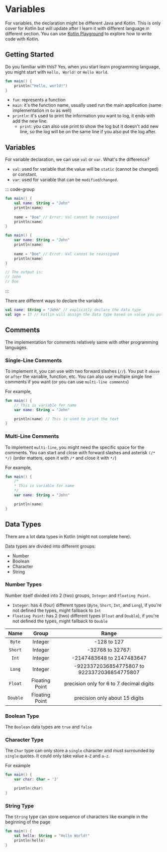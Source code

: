 # Variables

For variables, the declaration might be different Java and Kotlin. This is only cover for Kotlin but will update after I learn it with different language in different section. You can use [Kotlin Playground](https://developer.android.com/training/kotlinplayground) to explore how to write code with Kotlin.

## Getting Started

Do you familiar with this? Yes, when you start learn programming language, you might start with `Hello, World!` or `Hello World`.

```kotlin
fun main() {
    println("Hello, world!")
}
```

- `fun`: represents a function
- `main`: it's the function name, usually used run the main application (same implementation in `Go` as well)
- `println`: it's used to print the information you want to log, it ends with add the new line.
    - `print`: you can also use print to show the log but it doesn't add new line, so the log will be on the same line if you also put the log after.

## Variables

For variable declaration, we can use `val` or `var`. What's the difference?
- `val`: used for variable that the value will be `static` (cannot be changed) or constant.
- `var`: used for variable that can be `modified`/`changed`.

::: code-group
```kotlin [val]
fun main() {
    val name: String = "John"
    println(name)
    
    name = "Doe" // Error: Val cannot be reassigned
    println(name)
}
```

```kotlin [var]
fun main() {
    var name: String = "John"
    println(name)
    
    name = "Doe" // Error: Val cannot be reassigned
    println(name)
}

// The output is:
// John
// Doe
```
:::

There are different ways to declare the variable.

```kotlin
val name: String = "John" // explicitly declare the data type
val age = 17 // kotlin will assign the data type based on value you putts
```

## Comments

The implementation for comments relatively same with other programming languages.

### Single-Line Comments

To implement it, you can use with two forward slashes (`//`). You put it `above` or `after` the variable, function, etc. You can also use multiple single line comments if you want (or you can use `multi-line comments`)

For example,
```kotlin
fun main() {
    // This is variable for name
    var name: String = "John"

    println(name) // This is used to print the text
}
```

### Multi-Line Comments

To implement `multi-line`, you might need the specific space for the comments. You can start and close with forward slashes and asterisk `(/* */)` (order matters, open it with `/*` and close it with `*/`)

For example,
```kotlin
fun main() {
    /*
    * This is variable for name
    */ 
    var name: String = "John"

    println(name)
}
```

## Data Types

There are a lot data types in Kotlin (might not complete here).

Data types are divided into different groups:

- Number
- Boolean
- Character
- String

### Number Types

Number itself divided into 2 (two) groups, `Integer` and `Floating Point`.
- `Integer`: has 4 (four) different types (`Byte`, `Short`, `Int`, and `Long`), if you're not defined the types, might fallback to `Int`
- `Floating Point`: has 2 (two) different types (`Float` and `Double`), if you're not defined the types, might fallback to `Double`

| **Name** |    **Group**   |                  **Range**                  |
|:--------:|:--------------:|:-------------------------------------------:|
|  `Byte`  |     Integer    |                 -128 to 127                 |
|  `Short` |     Integer    |               -32768 to 32767:              |
|   `Int`  |     Integer    |          -2147483648 to 2147483647          |
|  `Long`  |     Integer    | -9223372036854775807 to 9223372036854775807 |
|  `Float` | Floating Point |   precision only for 6 to 7 decimal digits  |
| `Double` | Floating Point |        precision only about 15 digits       |

### Boolean Type

The `Boolean` data types are `true` and `false`

### Character Type

The `Char` type can only store a `single` character and must surrounded by `single` quotes. It could only take value `A-Z` and `a-z`.

For example
```kotlin
fun main() {
    var char: Char = 'J'

    println(char)
}
```

### String Type

The `String` type can store sequence of characters like example in the beginning of the page

```kotlin
fun main() {
    val hello: String = "Hello World!"
    println(hello)
}
```